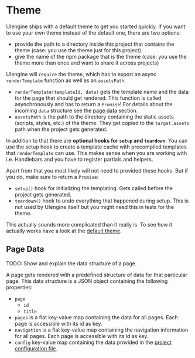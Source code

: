 # Theme

UIengine ships with a default theme to get you started quickly.
If you want to use your own theme instead of the default one, there are two options:

- provide the path to a directory inside this project that contains the theme
  (case: you use the theme just for this project)
- give the name of the npm package that is the theme
  (case: you use the theme more than once and want to share it across projects)

UIengine will `require` the theme, which has to export an async `renderTemplate` function as well as an `assetsPath`:

- `renderTemplate(templateId, data)` gets the template name and the data for the page that should get rendered.
  This function is called asynchronously and has to return a `Promise`!
  For details about the incoming `data` structure see the [page data](#page-data) section.
- `assetsPath` is the path to the directory containing the static assets (scripts, styles, etc.) of the theme.
  They get copied to the `target.assets` path when the project gets generated.

In addition to that there are **optional hooks for `setup` and `teardown`**.
You can use the setup hook to create a template cache with precompiled templates that `renderTemplate` can use.
This makes sense when you are working with i.e. Handlebars and you have to register partials and helpers.

Apart from that you most likely will not need to provided these hooks.
But if you do, make sure to return a `Promise`:

- `setup()` hook for initializing the templating.
  Gets called before the project gets generated.
- `teardown()` hook to undo everything that happened during setup.
  This is not used by UIengine itself but you might need this in tests for the theme.

This actually sounds more complicated than it really is.
To see how it actually works have a look at the [default theme](../theme).

## Page Data

TODO: Show and explain the data structure of a page.

A page gets rendered with a predefined structure of data for that particular page.
This data structure is a JSON object containing the following properties:

- `page`
  - `id`
  - `title`
- `pages` is a flat key-value map containing the data for all pages.
  Each page is accessible with its id as key.
- `navigation` is a flat key-value map containing the navigation information for all pages.
  Each page is accessible with its id as key.
- `config` key-value map containing the data provided in the [project configuration file](./config.md).
